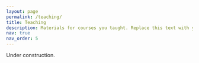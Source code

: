 ```yaml
---
layout: page
permalink: /teaching/
title: Teaching
description: Materials for courses you taught. Replace this text with your description.
nav: true
nav_order: 5
---
```


Under construction.

<!-- For now, this page is assumed to be a static description of your courses. You can convert it to a collection similar to `_projects/` so that you can have a dedicated page for each course.

Organize your courses by years, topics, or universities, however you like! -->
